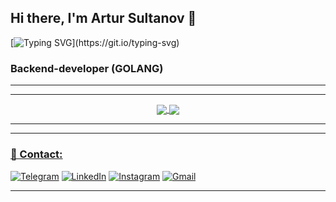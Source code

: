 ## Hi there, I'm Artur Sultanov 👋 
[![Typing SVG](https://readme-typing-svg.herokuapp.com?color=%23F46800.svg&lines=Welcome+to+my+GitHub+profile!)](https://git.io/typing-svg)
### Backend-developer (GOLANG)

___
___

<div align="center">
<a href="https://github.com/BurMachine/Burmachine">
  <img align="center" src="https://github-readme-stats.vercel.app/api/top-langs/?username=Burmachine&theme=tokyonight&hide_langs_below=1" />
</a>
<a href="https://github.com/BurMachine/Burmachine">
<img align="center" src="https://github-readme-stats.vercel.app/api?username=Burmachine&show_icons=true&theme=tokyonight"
</a>
</div>
  
___
___

  ### 📱 Contact:

[![Telegram](https://img.shields.io/badge/Telegram-2CA5E0?style=for-the-badge&logo=telegram&logoColor=white&theme=tokyonight)](https://t.me/burmachine)
[![LinkedIn](https://img.shields.io/badge/linkedin-%230077B5.svg?style=for-the-badge&logo=linkedin&logoColor=white)](https://www.linkedin.com/mwlite/in/artur-sultanov-2171b6252)
[![Instagram](https://img.shields.io/badge/Instagram-E4405F?style=for-the-badge&logo=instagram&logoColor=white)](https://www.instagram.com/bur_machine/)
[![Gmail](https://img.shields.io/badge/Gmail-D14836?style=for-the-badge&logo=gmail&logoColor=white)](sultanovartur1873@gmail.com)
  
___


